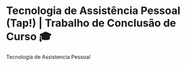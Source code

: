 # Tecnologia de Assistência Pessoal (Tap!) | Trabalho de Conclusão de Curso :mortar_board:
 Tecnologia de Assistencia Pessoal
